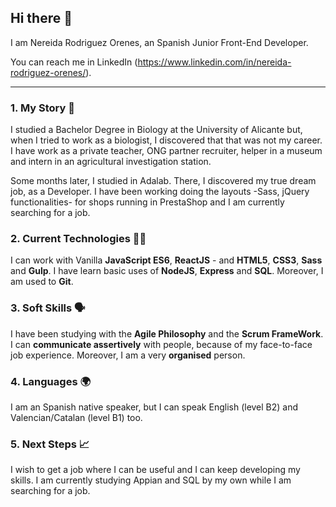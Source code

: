## Hi there 👋

I am Nereida Rodriguez Orenes, an Spanish Junior Front-End Developer.

You can reach me in LinkedIn (https://www.linkedin.com/in/nereida-rodriguez-orenes/).

---

### 1. My Story :open_book:

I studied a Bachelor Degree in Biology at the University of Alicante but, when I tried to work as a biologist, I discovered that that was not my career. I have work as a private teacher, ONG partner recruiter, helper in a museum and intern in an agricultural investigation station.

Some months later, I studied in Adalab. There, I discovered my true dream job, as a Developer. I have been working doing the layouts -Sass, jQuery functionalities- for shops running in PrestaShop and I am currently searching for a job.

### 2. Current Technologies :woman_technologist:

I can work with Vanilla **JavaScript ES6**, **ReactJS** - and **HTML5**, **CSS3**, **Sass** and **Gulp**. I have learn basic uses of **NodeJS**, **Express** and **SQL**. Moreover, I am used to **Git**.

### 3. Soft Skills :speaking_head:

I have been studying with the **Agile Philosophy** and the **Scrum FrameWork**. I can **communicate assertively** with people, because of my face-to-face job experience. Moreover, I am a very **organised** person.

### 4. Languages :earth_africa:

I am an Spanish native speaker, but I can speak English (level B2) and Valencian/Catalan (level B1) too.

### 5. Next Steps :chart_with_upwards_trend:

I wish to get a job where I can be useful and I can keep developing my skills. I am currently studying Appian and SQL by my own while I am searching for a job.
